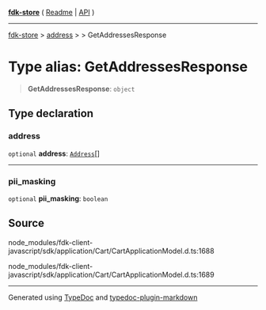 [**fdk-store**](../../../README.md) ( [Readme](../../../README.md) \| [API](../../../API.md) )

---

[fdk-store](../../../API.md) > [address](../../README.md) > [<internal>](../README.md) > GetAddressesResponse

# Type alias: GetAddressesResponse

> **GetAddressesResponse**: `object`

## Type declaration

### address

`optional` **address**: [`Address`](type-alias.Address.md)[]

---

### pii_masking

`optional` **pii_masking**: `boolean`

## Source

node_modules/fdk-client-javascript/sdk/application/Cart/CartApplicationModel.d.ts:1688

node_modules/fdk-client-javascript/sdk/application/Cart/CartApplicationModel.d.ts:1689

---

Generated using [TypeDoc](https://typedoc.org/) and [typedoc-plugin-markdown](https://www.npmjs.com/package/typedoc-plugin-markdown)
